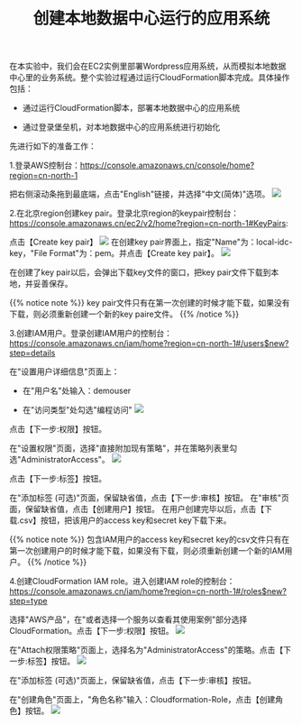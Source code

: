 ﻿---
title: "创建本地数据中心运行的应用系统"
chapter: false
weight: 20
---

在本实验中，我们会在EC2实例里部署Wordpress应用系统，从而模拟本地数据中心里的业务系统。整个实验过程通过运行CloudFormation脚本完成。具体操作包括：

* 通过运行CloudFormation脚本，部署本地数据中心的应用系统

* 通过登录堡垒机，对本地数据中心的应用系统进行初始化

先进行如下的准备工作：

1.登录AWS控制台：https://console.amazonaws.cn/console/home?region=cn-north-1

把右侧滚动条拖到最底端，点击"English"链接，并选择"中文(简体)"选项。
![](/images/CreateSourceEnv/enableChinese.png)

2.在北京region创建key pair。登录北京region的keypair控制台：https://console.amazonaws.cn/ec2/v2/home?region=cn-north-1#KeyPairs:

点击【Create key pair】
![](/images/CreateSourceEnv/createKeyPair1.png)
在创建key pair界面上，指定"Name"为：local-idc-key，"File Format"为：pem。并点击【Create key pair】。
![](/images/CreateSourceEnv/createKeyPair2.png)

在创建了key pair以后，会弹出下载key文件的窗口，把key pair文件下载到本地，并妥善保存。

{{% notice note %}}
key pair文件只有在第一次创建的时候才能下载，如果没有下载，则必须重新创建一个新的key paire文件。
{{% /notice  %}}

3.创建IAM用户。登录创建IAM用户的控制台：https://console.amazonaws.cn/iam/home?region=cn-north-1#/users$new?step=details

在"设置用户详细信息"页面上：

* 在"用户名"处输入：demouser

* 在"访问类型"处勾选"编程访问"
![](/images/CreateSourceEnv/createUser1.png)

点击【下一步:权限】按钮。

在"设置权限"页面，选择"直接附加现有策略"，并在策略列表里勾选"AdministratorAccess"。
![](/images/CreateSourceEnv/createUser2.png)

点击【下一步:标签】按钮。

在"添加标签 (可选)"页面，保留缺省值，点击【下一步:审核】按钮。
在"审核"页面，保留缺省值，点击【创建用户】按钮。
在用户创建完毕以后，点击【下载.csv】按钮，把该用户的access key和secret key下载下来。

{{% notice note %}}
包含IAM用户的access key和secret key的csv文件只有在第一次创建用户的时候才能下载，如果没有下载，则必须重新创建一个新的IAM用户。
{{% /notice  %}}

4.创建CloudFormation IAM role。进入创建IAM role的控制台：https://console.amazonaws.cn/iam/home?region=cn-north-1#/roles$new?step=type

选择"AWS产品"，在"或者选择一个服务以查看其使用案例"部分选择CloudFormation。点击【下一步:权限】按钮。
![](/images/CreateSourceEnv/createCFRole1.png)

在"Attach权限策略"页面上，选择名为"AdministratorAccess"的策略。点击【下一步:标签】按钮。
![](/images/CreateSourceEnv/createCFRole2.png)

在"添加标签 (可选)"页面上，保留缺省值，点击【下一步:审核】按钮。

在"创建角色"页面上，"角色名称"输入：Cloudformation-Role，点击【创建角色】按钮。
![](/images/CreateSourceEnv/createCFRole3.png)

